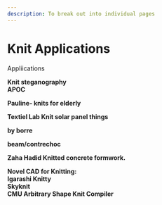 ```yaml
---
description: To break out into individual pages
---
```


# Knit Applications

Appliications

**Knit steganography  
APOC**

**Pauline- knits for elderly**

**Textiel Lab Knit solar panel things**

**by borre** 

**beam/contrechoc**

**Zaha Hadid Knitted concrete formwork.** 

**Novel CAD for Knitting:   
Igarashi Knitty  
Skyknit  
CMU Arbitrary Shape Knit Compiler**

